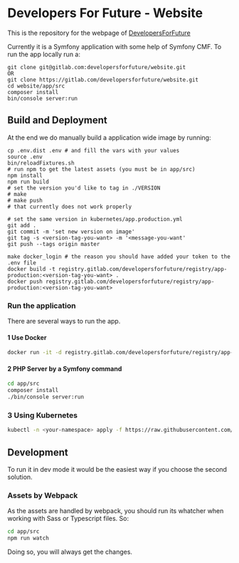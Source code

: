 # Developers For Future - Website

This is the repository for the webpage of [DevelopersForFuture](https://developersforfuture.org)

Currently it is a Symfony application with some help of Symfony CMF. To run the app locally run a:

```
git clone git@gitlab.com:developersforfuture/website.git
OR
git clone https://gitlab.com/developersforfuture/website.git
cd website/app/src
composer install
bin/console server:run
```

## Build and Deployment

At the end we do manually build a application wide image by running:

```
cp .env.dist .env # and fill the vars with your values
source .env
bin/reloadFixtures.sh
# run npm to get the latest assets (you must be in app/src)
npm install
npm run build
# set the version you'd like to tag in ./VERSION
# make
# make push
# that currently does not work properly

# set the same version in kubernetes/app.production.yml
git add .
git commit -m 'set new version on image' 
git tag -s <version-tag-you-want> -m '<message-you-want'
git push --tags origin master

make docker_login # the reason you should have added your token to the .env file
docker build -t registry.gitlab.com/developersforfuture/registry/app-production:<version-tag-you-want> .
docker push registry.gitlab.com/developersforfuture/registry/app-production:<version-tag-you-want>
```

### Run the application

There are several ways to run the app.

#### 1 Use Docker

```bash
docker run -it -d registry.gitlab.com/developersforfuture/registry/app-production:<version-tag-you-want> # add the arguments you like to move it to the host port you like to
```
#### 2 PHP Server by a Symfony command

```bash
cd app/src
composer install
./bin/console server:run
```

### 3 Using Kubernetes

```bash
kubectl -n <your-namespace> apply -f https://raw.githubusercontent.com/developersforfuture/website/master/kubernetes/app.production.yaml
```

## Development

To run it in dev mode it would be the easiest way if you choose the second solution.

### Assets by Webpack

As the assets are handled by webpack, you should run its whatcher when working with Sass or Typescript files. So:

```bash
cd app/src
npm run watch
```
Doing so, you will always get the changes.
